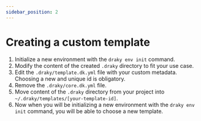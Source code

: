 ```yaml
---
sidebar_position: 2
---
```


# Creating a custom template

1. Initialize a new environment with the `draky env init` command.
2. Modify the content of the created `.draky` directory to fit your use case.
3. Edit the `.draky/template.dk.yml` file with your custom metadata. Choosing a new and unique id is obligatory.
4. Remove the `.draky/core.dk.yml` file.
5. Move content of the `.draky` directory from your project into `~/.draky/templates/[your-template-id]`.
6. Now when you will be initializing a new environment with the `draky env init` command, you will be able to choose a new template.
